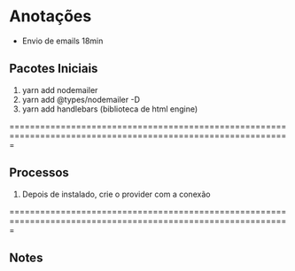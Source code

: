 # Anotações

- Envio de emails 18min

## Pacotes Iniciais

1. yarn add nodemailer
2. yarn add @types/nodemailer -D
3. yarn add handlebars (biblioteca de html engine)

=============================================================================================================

## Processos

1. Depois de instalado, crie o provider com a conexão

=============================================================================================================

## Notes
